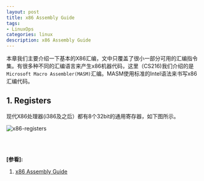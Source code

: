 ```yaml
---
layout: post
title: x86 Assembly Guide
tags:
- LinuxOps
categories: linux
description: x86 Assembly Guide
---
```



本章我们主要介绍一下基本的X86汇编，文中只覆盖了很小一部分可用的汇编指令集。有很多种不同的汇编语言来产生x86机器代码，这里（CS216)我们介绍的是```Microsoft Macro Assembler(MASM)```汇编。MASM使用标准的Intel语法来书写x86汇编代码。


<!-- more -->


## 1. Registers

现代X86处理器(i386及之后）都有8个32bit的通用寄存器，如下图所示。


![x86-registers](https://ivanzz1001.github.io/records/assets/img/linux/x86-registers.png)













<br />
<br />

**[参看]:**

1. [x86 Assembly Guide](http://www.cs.virginia.edu/~evans/cs216/guides/x86.html)


<br />
<br />
<br />


